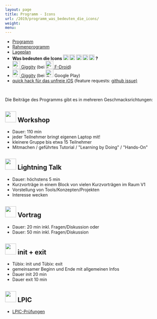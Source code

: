 ```yaml
---
layout: page
title: Programm - Icons
url: /2019/programm_was_bedeuten_die_icons/
weight:
menu:
---
```


* <a href="../programm/">Programm</a>
* <a href="../programm_rahmen/">Rahmenprogramm</a>
* <a href="../lageplan/">Lageplan</a>
* <span style="font-weight: bold;">Was bedeuten die Icons <img height="18" width="18" src="../../images/workshop.svg"> <img height="18" width="18" src="../../images/talk.svg"> <img height="18" width="18" src="../../images/talk2.svg"> <img height="18" width="18" src="../../images/lightning.svg"> <img height="18" width="18" src="../../images/lpic.svg"> ?</span>
* <a href="https://f-droid.org/repository/browse/?fdid=net.gaast.giggity" target="_blank"><img height="25" src="../../images/giggity.png" alt="giggity-Logo" title="giggity-Logo" />&nbsp;Giggity</a> (bei
<a href="https://f-droid.org/" target="_blank"><img height="25" src="../../images/fdroid.png" alt="F-Droid-Logo" title="F-Droid-Logo" />&nbsp;F-Droid</a>)
* <a href="https://play.google.com/store/apps/details?id=net.gaast.giggity" target="_blank"><img height="25" src="../../images/giggity.png" alt="giggity-Logo" title="giggity-Logo" />&nbsp;Giggity</a> (bei
<img height="25" src="../../images/googleplay.png" alt="Google-Play-Logo" title="Google-Play-Logo" />&nbsp;Google Play)
* <a href="https://apps.apple.com/us/app/tuebix/id1469354958" target="_blank">quick hack für das unfreie iOS</a> (feature requests: <a href="https://github.com/zenitaeglos/TuebixApp" target="_blank">github issue)</a> 

<p><br/></p>

Die Beiträge des Programms gibt es in mehreren Geschmacksrichtungen:

<h2><span><img height="36" width="36" src="../../images/workshop.svg"></span> Workshop</h2>

  * Dauer: 110 min
  * jeder Teilnehmer bringt eigenen Laptop mit!
  * kleinere Gruppe bis etwa 15 Teilnehmer
  * Mitmachen / geführtes Tutorial / "Learning by Doing" / "Hands-On"

<h2><span><img height="36" width="36" src="../../images/lightning.svg"></span> Lightning Talk</h2>

  * Dauer: höchstens 5 min
  * Kurzvorträge in einem Block von vielen Kurzvorträgen im Raum V1
  * Vorstellung von Tools/Konzepten/Projekten
  * Interesse wecken

<h2><span><img height="36" width="36" src="../../images/talk.svg"></span> Vortrag</h2>

  * Dauer: 20 min inkl. Fragen/Diskussion oder
  * Dauer: 50 min inkl. Fragen/Diskussion

<h2><span><img height="36" width="36" src="../../images/talk2.svg"></span> init + exit</h2>

  * Tübix: init und Tübix: exit
  * gemeinsamer Beginn und Ende mit allgemeinen Infos
  * Dauer init 20 min
  * Dauer exit 10 min

<h2><span><img height="36" width="36" src="../../images/lpic.svg"></span> LPIC</h2>

  * <a href="../../lpic/">LPIC-Prüfungen</a>
